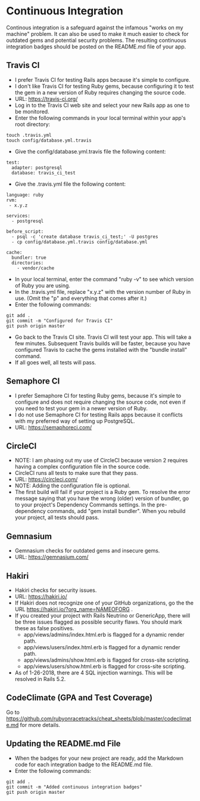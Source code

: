 # Continuous Integration
Continous integration is a safeguard against the infamous "works on my machine" problem.  It can also be used to make it much easier to check for outdated gems and potential security problems.  The resulting continuous integration badges should be posted on the README.md file of your app.

## Travis CI
* I prefer Travis CI for testing Rails apps because it's simple to configure.
* I don't like Travis CI for testing Ruby gems, because configuring it to test the gem in a new version of Ruby requires changing the source code.
* URL: https://travis-ci.org/
* Log in to the Travis CI web site and select your new Rails app as one to be monitored.
* Enter the following commands in your local terminal within your app's root directory:
```
touch .travis.yml
touch config/database.yml.travis
```
* Give the config/database.yml.travis file the following content:
```
test:
  adapter: postgresql
  database: travis_ci_test
```
* Give the .travis.yml file the following content:
```
language: ruby
rvm:
 - x.y.z

services:
  - postgresql

before_script:
  - psql -c 'create database travis_ci_test;' -U postgres
  - cp config/database.yml.travis config/database.yml

cache:
  bundler: true
  directories:
    - vendor/cache
```
* In your local terminal, enter the command "ruby -v" to see which version of Ruby you are using.
* In the .travis.yml file, replace "x.y.z" with the version number of Ruby in use.  (Omit the "p" and everything that comes after it.)
* Enter the following commands:
```
git add .
git commit -m "Configured for Travis CI"
git push origin master
```
* Go back to the Travis CI site.  Travis CI will test your app.  This will take a few minutes.  Subsequent Travis builds will be faster, because you have configured Travis to cache the gems installed with the "bundle install" command.
* If all goes well, all tests will pass.

## Semaphore CI
* I prefer Semaphore CI for testing Ruby gems, because it's simple to configure and does not require changing the source code, not even if you need to test your gem in a newer version of Ruby.
* I do not use Semaphore CI for testing Rails apps because it conflicts with my preferred way of setting up PostgreSQL.
* URL: https://semaphoreci.com/

## CircleCI
* NOTE: I am phasing out my use of CircleCI because version 2 requires having a complex configuration file in the source code.
* CircleCI runs all tests to make sure that they pass.
* URL: https://circleci.com/
* NOTE: Adding the configuration file is optional.
* The first build will fail if your project is a Ruby gem.  To resolve the error message saying that you have the wrong (older) version of bundler, go to your project's Dependency Commands settings.  In the pre-dependency commands, add "gem install bundler".  When you rebuild your project, all tests should pass.

## Gemnasium
* Gemnasium checks for outdated gems and insecure gems.
* URL: https://gemnasium.com/

## Hakiri
* Hakiri checks for security issues.
* URL: https://hakiri.io/
* If Hakiri does not recognize one of your GitHub organizations, go the the URL https://hakiri.io/?org_name=NAMEOFORG .
* If you created your project with Rails Neutrino or GenericApp, there will be three issues flagged as possible security flaws.  You should mark these as false positives.
  * app/views/admins/index.html.erb is flagged for a dynamic render path.
  * app/views/users/index.html.erb is flagged for a dynamic render path.
  * app/views/admins/show.html.erb is flagged for cross-site scripting.
  * app/views/users/show.html.erb is flagged for cross-site scripting.
* As of 1-26-2018, there are 4 SQL injection warnings.  This will be resolved in Rails 5.2.

## CodeClimate (GPA and Test Coverage)
Go to https://github.com/rubyonracetracks/cheat_sheets/blob/master/codeclimate.md for more details.

## Updating the README.md File
* When the badges for your new project are ready, add the Markdown code for each integration badge to the README.md file.
* Enter the following commands:
```
git add .
git commit -m "Added continuous integration badges"
git push origin master
```
